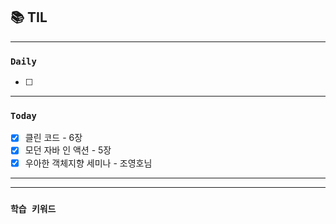 
## 📚 TIL

---

### `Daily`
- [ ] 

---
### `Today`
- [X] 클린 코드 - 6장
- [X] 모던 자바 인 액션 - 5장
- [X] 우아한 객체지향 세미나 - 조영호님
---

---
### `학습 키워드`
